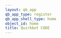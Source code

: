 ```yaml
---
layout: qb_app
qb_app_type: register
qb_app_shell_type: home
object_id: home
title: Quirkbot CODE
---
```

